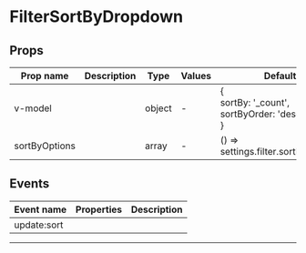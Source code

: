 # FilterSortByDropdown

## Props

| Prop name     | Description | Type   | Values | Default                                                  |
| ------------- | ----------- | ------ | ------ | -------------------------------------------------------- |
| v-model       |             | object | -      | {<br/> sortBy: '\_count',<br/> sortByOrder: 'desc'<br/>} |
| sortByOptions |             | array  | -      | () =&gt; settings.filter.sortByOptions                   |

## Events

| Event name  | Properties | Description |
| ----------- | ---------- | ----------- |
| update:sort |            |

---
